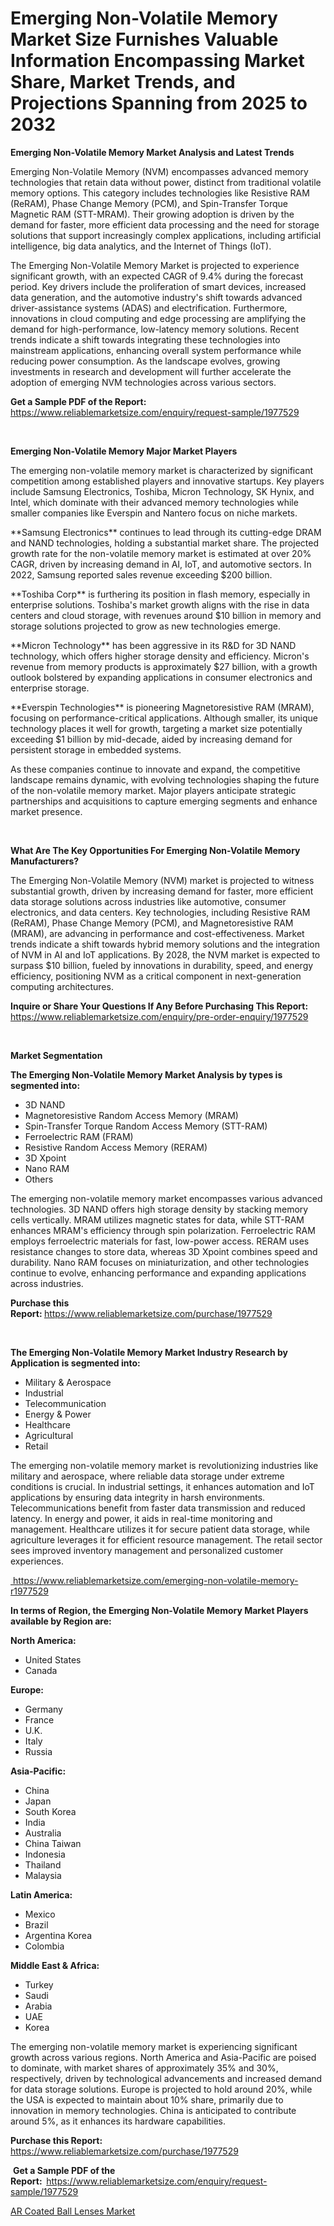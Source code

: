 <p><h1>Emerging Non-Volatile Memory Market Size Furnishes Valuable Information Encompassing Market Share, Market Trends, and Projections Spanning from 2025 to 2032</h1></p><p><strong>Emerging Non-Volatile Memory Market Analysis and Latest Trends</strong></p>
<p><p>Emerging Non-Volatile Memory (NVM) encompasses advanced memory technologies that retain data without power, distinct from traditional volatile memory options. This category includes technologies like Resistive RAM (ReRAM), Phase Change Memory (PCM), and Spin-Transfer Torque Magnetic RAM (STT-MRAM). Their growing adoption is driven by the demand for faster, more efficient data processing and the need for storage solutions that support increasingly complex applications, including artificial intelligence, big data analytics, and the Internet of Things (IoT).</p><p>The Emerging Non-Volatile Memory Market is projected to experience significant growth, with an expected CAGR of 9.4% during the forecast period. Key drivers include the proliferation of smart devices, increased data generation, and the automotive industry's shift towards advanced driver-assistance systems (ADAS) and electrification. Furthermore, innovations in cloud computing and edge processing are amplifying the demand for high-performance, low-latency memory solutions. Recent trends indicate a shift towards integrating these technologies into mainstream applications, enhancing overall system performance while reducing power consumption. As the landscape evolves, growing investments in research and development will further accelerate the adoption of emerging NVM technologies across various sectors.</p></p>
<p><strong>Get a Sample PDF of the Report:&nbsp;</strong> <a href="https://www.reliablemarketsize.com/enquiry/request-sample/1977529?utm_campaign=3223&utm_medium=2&utm_source=Github&utm_content=ia&utm_term=07042025&utm_id=emerging-non-volatile-memory">https://www.reliablemarketsize.com/enquiry/request-sample/1977529</a></p>
<p>&nbsp;</p>
<p><strong>Emerging Non-Volatile Memory Major Market Players</strong></p>
<p><p>The emerging non-volatile memory market is characterized by significant competition among established players and innovative startups. Key players include Samsung Electronics, Toshiba, Micron Technology, SK Hynix, and Intel, which dominate with their advanced memory technologies while smaller companies like Everspin and Nantero focus on niche markets.</p><p>**Samsung Electronics** continues to lead through its cutting-edge DRAM and NAND technologies, holding a substantial market share. The projected growth rate for the non-volatile memory market is estimated at over 20% CAGR, driven by increasing demand in AI, IoT, and automotive sectors. In 2022, Samsung reported sales revenue exceeding $200 billion.</p><p>**Toshiba Corp** is furthering its position in flash memory, especially in enterprise solutions. Toshiba's market growth aligns with the rise in data centers and cloud storage, with revenues around $10 billion in memory and storage solutions projected to grow as new technologies emerge.</p><p>**Micron Technology** has been aggressive in its R&D for 3D NAND technology, which offers higher storage density and efficiency. Micron's revenue from memory products is approximately $27 billion, with a growth outlook bolstered by expanding applications in consumer electronics and enterprise storage.</p><p>**Everspin Technologies** is pioneering Magnetoresistive RAM (MRAM), focusing on performance-critical applications. Although smaller, its unique technology places it well for growth, targeting a market size potentially exceeding $1 billion by mid-decade, aided by increasing demand for persistent storage in embedded systems.</p><p>As these companies continue to innovate and expand, the competitive landscape remains dynamic, with evolving technologies shaping the future of the non-volatile memory market. Major players anticipate strategic partnerships and acquisitions to capture emerging segments and enhance market presence.</p></p>
<p>&nbsp;</p>
<p><strong>What Are The Key Opportunities For Emerging Non-Volatile Memory Manufacturers?</strong></p>
<p><p>The Emerging Non-Volatile Memory (NVM) market is projected to witness substantial growth, driven by increasing demand for faster, more efficient data storage solutions across industries like automotive, consumer electronics, and data centers. Key technologies, including Resistive RAM (ReRAM), Phase Change Memory (PCM), and Magnetoresistive RAM (MRAM), are advancing in performance and cost-effectiveness. Market trends indicate a shift towards hybrid memory solutions and the integration of NVM in AI and IoT applications. By 2028, the NVM market is expected to surpass $10 billion, fueled by innovations in durability, speed, and energy efficiency, positioning NVM as a critical component in next-generation computing architectures.</p></p>
<p><strong>Inquire or Share Your Questions If Any Before Purchasing This Report:</strong> <a href="https://www.reliablemarketsize.com/enquiry/pre-order-enquiry/1977529?utm_campaign=3223&utm_medium=2&utm_source=Github&utm_content=ia&utm_term=07042025&utm_id=emerging-non-volatile-memory">https://www.reliablemarketsize.com/enquiry/pre-order-enquiry/1977529</a></p>
<p>&nbsp;</p>
<p><strong>Market Segmentation</strong></p>
<p><strong>The Emerging Non-Volatile Memory Market Analysis by types is segmented into:</strong></p>
<p><ul><li>3D NAND</li><li>Magnetoresistive Random Access Memory (MRAM)</li><li>Spin-Transfer Torque Random Access Memory (STT-RAM)</li><li>Ferroelectric RAM (FRAM)</li><li>Resistive Random Access Memory (RERAM)</li><li>3D Xpoint</li><li>Nano RAM</li><li>Others</li></ul></p>
<p><p>The emerging non-volatile memory market encompasses various advanced technologies. 3D NAND offers high storage density by stacking memory cells vertically. MRAM utilizes magnetic states for data, while STT-RAM enhances MRAM's efficiency through spin polarization. Ferroelectric RAM employs ferroelectric materials for fast, low-power access. RERAM uses resistance changes to store data, whereas 3D Xpoint combines speed and durability. Nano RAM focuses on miniaturization, and other technologies continue to evolve, enhancing performance and expanding applications across industries.</p></p>
<p><strong>Purchase this Report:&nbsp;</strong><a href="https://www.reliablemarketsize.com/purchase/1977529?utm_campaign=3223&utm_medium=2&utm_source=Github&utm_content=ia&utm_term=07042025&utm_id=emerging-non-volatile-memory">https://www.reliablemarketsize.com/purchase/1977529</a></p>
<p>&nbsp;</p>
<p><strong>The Emerging Non-Volatile Memory Market Industry Research by Application is segmented into:</strong></p>
<p><ul><li>Military & Aerospace</li><li>Industrial</li><li>Telecommunication</li><li>Energy & Power</li><li>Healthcare</li><li>Agricultural</li><li>Retail</li></ul></p>
<p><p>The emerging non-volatile memory market is revolutionizing industries like military and aerospace, where reliable data storage under extreme conditions is crucial. In industrial settings, it enhances automation and IoT applications by ensuring data integrity in harsh environments. Telecommunications benefit from faster data transmission and reduced latency. In energy and power, it aids in real-time monitoring and management. Healthcare utilizes it for secure patient data storage, while agriculture leverages it for efficient resource management. The retail sector sees improved inventory management and personalized customer experiences.</p></p>
<p><a href="https://www.reliablemarketsize.com/emerging-non-volatile-memory-r1977529?utm_campaign=3223&utm_medium=2&utm_source=Github&utm_content=ia&utm_term=07042025&utm_id=emerging-non-volatile-memory">&nbsp;https://www.reliablemarketsize.com/emerging-non-volatile-memory-r1977529</a></p>
<p><strong>In terms of Region, the Emerging Non-Volatile Memory Market Players available by Region are:</strong></p>
<p>
    <p> <strong> North America: </strong>
        <ul>
            <li>United States</li>
            <li>Canada</li>
        </ul>
        </p> 
    <p> <strong> Europe: </strong>
        <ul>
            <li>Germany</li>
            <li>France</li>
            <li>U.K.</li>
            <li>Italy</li>
            <li>Russia</li>
        </ul>
        </p> 
    <p> <strong> Asia-Pacific: </strong>
        <ul>
            <li>China</li>
            <li>Japan</li>
            <li>South Korea</li>
            <li>India</li>
            <li>Australia</li>
            <li>China Taiwan</li>
            <li>Indonesia</li>
            <li>Thailand</li>
            <li>Malaysia</li>
        </ul>
        </p> 
    <p> <strong> Latin America: </strong>
        <ul>
            <li>Mexico</li>
            <li>Brazil</li>
            <li>Argentina Korea</li>
            <li>Colombia</li>
        </ul>
        </p> 
    <p> <strong> Middle East & Africa: </strong>
        <ul>
            <li>Turkey</li>
            <li>Saudi</li>
            <li>Arabia</li>
            <li>UAE</li>
            <li>Korea</li>
        </ul>
    </p>
    </p>
<p><p>The emerging non-volatile memory market is experiencing significant growth across various regions. North America and Asia-Pacific are poised to dominate, with market shares of approximately 35% and 30%, respectively, driven by technological advancements and increased demand for data storage solutions. Europe is projected to hold around 20%, while the USA is expected to maintain about 10% share, primarily due to innovation in memory technologies. China is anticipated to contribute around 5%, as it enhances its hardware capabilities.</p></p>
<p><strong>Purchase this Report: </strong><a href="https://www.reliablemarketsize.com/purchase/1977529?utm_campaign=3223&utm_medium=2&utm_source=Github&utm_content=ia&utm_term=07042025&utm_id=emerging-non-volatile-memory">https://www.reliablemarketsize.com/purchase/1977529</a></p>
<p>&nbsp;<strong>Get a Sample PDF of the Report:&nbsp;&nbsp;</strong><a href="https://www.reliablemarketsize.com/enquiry/request-sample/1977529?utm_campaign=3223&utm_medium=2&utm_source=Github&utm_content=ia&utm_term=07042025&utm_id=emerging-non-volatile-memory">https://www.reliablemarketsize.com/enquiry/request-sample/1977529</a></p>
<p><strong></strong></p>
<p><p><a href="https://github.com/lefiobakali/Market-Research-Report-List-1/blob/main/ar-coated-ball-lenses-market.md?utm_campaign=3223&utm_medium=2&utm_source=Github&utm_content=ia&utm_term=07042025&utm_id=emerging-non-volatile-memory">AR Coated Ball Lenses Market</a></p></p>